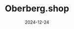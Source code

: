 ---
title: Oberberg.shop
date: 2024-12-24
draft: false
description: Lorem Ipsum
href: /blog/oberberg-shop
image: https://place-hold.it/300x500
---